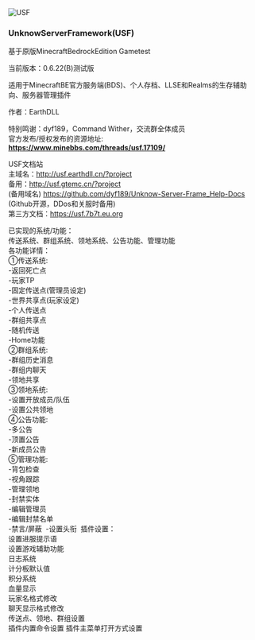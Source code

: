 <img src=https://www.minebbs.com/data/resource_icons/5/5475.jpg?1720754365 title="USF">  

### UnknowServerFramework(USF)

基于原版MinecraftBedrockEdition Gametest

当前版本：0.6.22(B)测试版

适用于MinecraftBE官方服务端(BDS)、个人存档、LLSE和Realms的生存辅助向、服务器管理插件

作者：EarthDLL


特别鸣谢：dyf189，Command Wither，交流群全体成员  
官方发布/授权发布的资源地址:
__https://www.minebbs.com/threads/usf.17109/__  

USF文档站  
主域名：http://usf.earthdll.cn/?project  
备用：http://usf.gtemc.cn/?project  
(备用域名)
https://github.com/dyf189/Unknow-Server-Frame_Help-Docs
(Github开源，DDos和关服时备用)  
第三方文档：https://usf.7b7t.eu.org  


已实现的系统/功能：  
传送系统、群组系统、领地系统、公告功能、管理功能  
各功能详情：  
①传送系统:​  
-返回死亡点​  
-玩家TP​  
-固定传送点(管理员设定)​  
-世界共享点(玩家设定)​  
-个人传送点​  
-群组共享点​  
-随机传送​  
-Home功能​  
②群组系统:​  
-群组历史消息​  
-群组内聊天​  
-领地共享​  
③领地系统:​  
-设置开放成员/队伍​  
-设置公共领地​  
④公告功能:​  
-多公告​  
-顶置公告​  
-新成员公告​  
⑤管理功能:​  
-背包检查​  
-视角跟踪​  
-管理领地​  
-封禁实体​  
-编辑管理员​  
-编辑封禁名单​  
-禁言/屏蔽  ​
-设置头衔  ​
插件设置：  
设置进服提示语  
设置游戏辅助功能  
日志系统  
计分板默认值  
积分系统  
血量显示  
玩家名格式修改  
聊天显示格式修改  
传送点、领地、群组设置  
插件内置命令设置
插件主菜单打开方式设置
